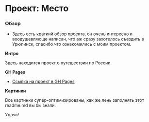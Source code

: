 # Проект: Место

### Обзор
* Здесь есть краткий обзор проекта, он очень интересно и воодушевляюще написан, что аж сразу захотелось съездить в Урюпинск, спасибо что ознакомились с моим проектом. 

**Интро**

Здесь находится проект о путешествии по России.

**GH Pages**

* [Ссылка на проект в GH Pages](https://tdaywalker.github.io/mesto-project/)

**Картинки**

Все картинки супер-оптимизированы, как же лень заполнять этот readme.md вы бы знали.

Удачи!
